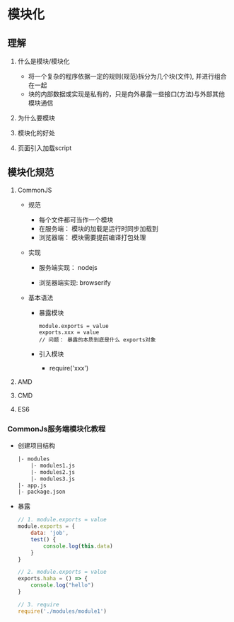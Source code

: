 # 模块化

## 理解

1. 什么是模块/模块化
    
    * 将一个复杂的程序依据一定的规则(规范)拆分为几个块(文件), 并进行组合在一起
    * 块的内部数据或实现是私有的，只是向外暴露一些接口(方法)与外部其他模块通信

2. 为什么要模块

3. 模块化的好处

4. 页面引入加载script

## 模块化规范

1. CommonJS
    
    * 规范
        
        * 每个文件都可当作一个模块
        * 在服务端： 模块的加载是运行时同步加载到
        * 浏览器端： 模块需要提前编译打包处理
    
    * 实现
        
        * 服务端实现： nodejs
        
        * 浏览器端实现: browserify

    * 基本语法
        
        * 暴露模块
            
            ```
            module.exports = value
            exports.xxx = value
            // 问题： 暴露的本质到底是什么 exports对象
            ```
      
        * 引入模块
            
            * require('xxx')

2. AMD


3. CMD


4. ES6


### CommonJs服务端模块化教程

* 创建项目结构
    
    ```diff
    |- modules
        |- modules1.js
        |- modules2.js
        |- modules3.js
    |- app.js
    |- package.json

    ```

* 暴露
    ```js
    // 1. module.exports = value
    module.exports = {
        data: 'job',
        test() {
            console.log(this.data)
        }
    }
    
    // 2. module.exports = value
    exports.haha = () => {
        console.log("hello")
    }
  
    // 3. require
    require('./modules/module1')
    ```





















